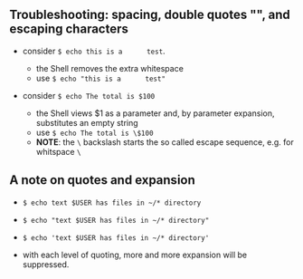 ## Troubleshooting: spacing, double quotes "", and escaping characters

* consider `$ echo this is a      test`.
    * the Shell removes the extra whitespace
    * use `$ echo "this is a      test"`  


* consider `$ echo The total is $100`  
    * the Shell views $1 as a parameter and, by parameter expansion, substitutes an empty string
    * use `$ echo The total is \$100`
    * **NOTE**: the `\` backslash starts the so called escape sequence, e.g. for whitspace `\ `


## A note on quotes and expansion

* `$ echo text $USER has files in ~/* directory`
* `$ echo "text $USER has files in ~/* directory"`
* `$ echo 'text $USER has files in ~/* directory'`

* with each level of quoting, more and more expansion will be suppressed.

